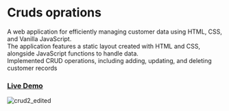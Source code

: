 # Cruds oprations

A web application for efficiently managing customer data using HTML, CSS, and Vanilla JavaScript.<br> The application features a static layout created with HTML and CSS, alongside JavaScript functions to handle data. <br> Implemented CRUD operations, including adding, updating, and deleting customer records

### <a href="https://mostafa-zewail77.github.io/cruds-oprations/">Live Demo </a>

![crud2_edited](https://github.com/Mostafa-Zewail77/cruds-oprations/assets/104537380/52358458-a172-44d3-b013-d3d62c1f765e)
